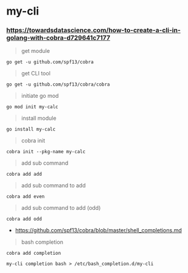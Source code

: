# my-cli
### https://towardsdatascience.com/how-to-create-a-cli-in-golang-with-cobra-d729641c7177
> get module

`go get -u github.com/spf13/cobra`

> get CLI tool

`go get -u github.com/spf13/cobra/cobra`

> initiate go mod

`go mod init my-calc`

> install module

`go install my-calc`

> cobra init

`cobra init --pkg-name my-calc`

> add sub command

`cobra add add`

> add sub command to add

`cobra add even`

> add sub command to add (odd)

`cobra add odd`

* https://github.com/spf13/cobra/blob/master/shell_completions.md

> bash completion

`cobra add completion`

`my-cli completion bash > /etc/bash_completion.d/my-cli`
